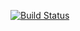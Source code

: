 [![Build Status](https://travis-ci.org/noqisofon/p6-Getopt-OldFashion.svg?branch=master)](https://travis-ci.org/noqisofon/p6-Getopt-OldFashion)

